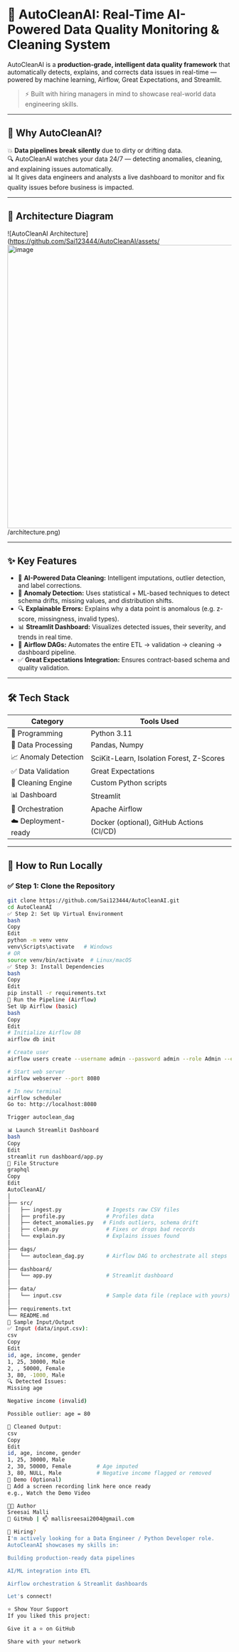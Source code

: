 # 🚀 AutoCleanAI: Real-Time AI-Powered Data Quality Monitoring & Cleaning System

AutoCleanAI is a **production-grade, intelligent data quality framework** that automatically detects, explains, and corrects data issues in real-time — powered by machine learning, Airflow, Great Expectations, and Streamlit.

> ⚡ Built with hiring managers in mind to showcase real-world data engineering skills.

---

## 📌 Why AutoCleanAI?

💥 **Data pipelines break silently** due to dirty or drifting data.  
🔍 AutoCleanAI watches your data 24/7 — detecting anomalies, cleaning, and explaining issues automatically.  
📊 It gives data engineers and analysts a live dashboard to monitor and fix quality issues before business is impacted.

---

## 🧠 Architecture Diagram

![AutoCleanAI Architecture](https://github.com/Sai123444/AutoCleanAI/assets/<img width="1335" height="637" alt="image" src="https://github.com/user-attachments/assets/080ef7ae-86cd-4dd0-b02e-c477cc575d4a" />
/architecture.png)

> 

---

## ✨ Key Features

- 🧼 **AI-Powered Data Cleaning:** Intelligent imputations, outlier detection, and label corrections.
- 🚨 **Anomaly Detection:** Uses statistical + ML-based techniques to detect schema drifts, missing values, and distribution shifts.
- 🔍 **Explainable Errors:** Explains why a data point is anomalous (e.g. z-score, missingness, invalid types).
- 📊 **Streamlit Dashboard:** Visualizes detected issues, their severity, and trends in real time.
- 🔁 **Airflow DAGs:** Automates the entire ETL → validation → cleaning → dashboard pipeline.
- ✅ **Great Expectations Integration:** Ensures contract-based schema and quality validation.

---

## 🛠 Tech Stack

| Category            | Tools Used                                  |
|---------------------|----------------------------------------------|
| 🐍 Programming       | Python 3.11                                  |
| 💾 Data Processing   | Pandas, Numpy                                |
| 📈 Anomaly Detection | SciKit-Learn, Isolation Forest, Z-Scores     |
| ✅ Data Validation   | Great Expectations                           |
| 🧹 Cleaning Engine   | Custom Python scripts                        |
| 📊 Dashboard         | Streamlit                                    |
| 🔄 Orchestration     | Apache Airflow                               |
| ☁️ Deployment-ready  | Docker (optional), GitHub Actions (CI/CD)    |

---

## 🧪 How to Run Locally

### ✅ Step 1: Clone the Repository

```bash
git clone https://github.com/Sai123444/AutoCleanAI.git
cd AutoCleanAI
✅ Step 2: Set Up Virtual Environment
bash
Copy
Edit
python -m venv venv
venv\Scripts\activate   # Windows
# OR
source venv/bin/activate  # Linux/macOS
✅ Step 3: Install Dependencies
bash
Copy
Edit
pip install -r requirements.txt
🔄 Run the Pipeline (Airflow)
Set Up Airflow (basic)
bash
Copy
Edit
# Initialize Airflow DB
airflow db init

# Create user
airflow users create --username admin --password admin --role Admin --email admin@example.com --firstname Admin --lastname User

# Start web server
airflow webserver --port 8080

# In new terminal
airflow scheduler
Go to: http://localhost:8080

Trigger autoclean_dag

📊 Launch Streamlit Dashboard
bash
Copy
Edit
streamlit run dashboard/app.py
📁 File Structure
graphql
Copy
Edit
AutoCleanAI/
│
├── src/
│   ├── ingest.py              # Ingests raw CSV files
│   ├── profile.py             # Profiles data
│   ├── detect_anomalies.py   # Finds outliers, schema drift
│   ├── clean.py               # Fixes or drops bad records
│   └── explain.py             # Explains issues found
│
├── dags/
│   └── autoclean_dag.py       # Airflow DAG to orchestrate all steps
│
├── dashboard/
│   └── app.py                 # Streamlit dashboard
│
├── data/
│   └── input.csv              # Sample data file (replace with yours)
│
├── requirements.txt
└── README.md
🧾 Sample Input/Output
✅ Input (data/input.csv):
csv
Copy
Edit
id, age, income, gender
1, 25, 30000, Male
2, , 50000, Female
3, 80, -1000, Male
🔍 Detected Issues:
Missing age

Negative income (invalid)

Possible outlier: age = 80

🧼 Cleaned Output:
csv
Copy
Edit
id, age, income, gender
1, 25, 30000, Male
2, 30, 50000, Female        # Age imputed
3, 80, NULL, Male           # Negative income flagged or removed
🎥 Demo (Optional)
🔗 Add a screen recording link here once ready
e.g., Watch the Demo Video

👨‍💻 Author
Sreesai Malli
🔗 GitHub | 📫 mallisreesai2004@gmail.com

📢 Hiring?
I'm actively looking for a Data Engineer / Python Developer role.
AutoCleanAI showcases my skills in:

Building production-ready data pipelines

AI/ML integration into ETL

Airflow orchestration & Streamlit dashboards

Let's connect!

⭐ Show Your Support
If you liked this project:

Give it a ⭐ on GitHub

Share with your network
